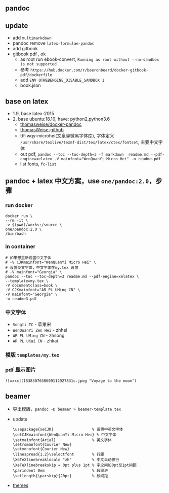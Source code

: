 pandoc
---

## update

- add `multimarkdown`
- pandoc remove `latex-formulae-pandoc`
- add gitbook
- gitbook pdf , ok
  - as root run ebook-convert, `Running as root without --no-sandbox is not supported`
  - 参考 `https://hub.docker.com/r/beeronbeard/docker-gitbook-pdf/dockerfile`
  - add `ENV QTWEBENGINE_DISABLE_SANDBOX 1`
  - book.json

## base on latex

- 1.9, base latex-2015
- 2, base ubuntu:18.10, have: python2,python3.6
  - [thomasweise/docker-pandoc](https://hub.docker.com/r/thomasweise/docker-pandoc/dockerfile)
  - [thomasWeise-github](https://github.com/thomasWeise/docker-pandoc)
  - ttf-wqy-microhei(文泉驿微黑字体库), 字体定义 `/usr/share/texlive/texmf-dist/tex/latex/ctex/fontset`, 主要中文字体
  - out pdf, `pandoc --toc --toc-depth=3 -f markdown  readme.md --pdf-engine=xelatex -V mainfont="WenQuanYi Micro Hei" -o readme.pdf`
  - list fonts, `fc-list`

## pandoc + latex 中文方案，use `one/pandoc:2.0`，步骤

### run docker

```
docker run \
--rm -it \
-v $(pwd)/works:/source \
one/pandoc:2.0 \
/bin/bash
```

### in container

```
# 如果想重新设置中文字体
# -V CJKmainfont="WenQuanYi Micro Hei" \
# 设置英文字体，中文字体在my.tex 设置
# -V mainfont="Georgia" \
pandoc --toc --toc-depth=3 readme.md --pdf-engine=xelatex \
--template=my.tex \
-V documentclass=book \
-V CJKmainfont="AR PL UMing CN" \
-V mainfont="Georgia" \
-o readme3.pdf
```

### 中文字体

- `Songti TC` - 苹果宋
- `WenQuanYi Zen Hei` - zhhei
- `AR PL UMing CN` - zhsong
- `AR PL UKai CN` - zhkai

### 模版 `templates/my.tex`

### pdf 显示图片

```
![xxxx](1538307638609112927831c.jpeg "Voyage to the moon")
```

## beamer

- 导出模版，`pandoc -D beamer > beamer-template.tex`
- update

  ```
  \usepackage{xeCJK}                 % 设置中英文字体
  \setCJKmainfont{WenQuanYi Micro Hei} % 中文字体
  \setmainfont{Arial}                % 英文字体
  \setromanfont{Courier New}
  \setmonofont{Courier New}
  \linespread{1.2}\selectfont        % 行距
  \XeTeXlinebreaklocale "zh"         % 中文自动换行
  \XeTeXlinebreakskip = 0pt plus 1pt % 字之间加0pt至1pt间距
  \parindent 0em                     % 段缩进
  \setlength{\parskip}{20pt}         % 段间距
  ```

- [themes](http://deic.uab.es/~iblanes/beamer_gallery/index_by_theme.html)
